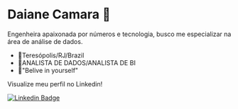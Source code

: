 # Daiane Camara 👋

Engenheira apaixonada por números e tecnologia, busco me especializar na área de análise de dados.

- 📍Teresópolis/RJ/Brazil
- 📍ANALISTA DE DADOS/ANALISTA DE BI
- 📍"Belive in yourself"

Visualize meu perfil no Linkedin!


[![Linkedin Badge](https://img.shields.io/badge/-Daiane%20Camara-blue?style=flat-square&logo=Linkedin&logoColor=white&link=https://www.linkedin.com/in/daiane-camara/)](https://www.linkedin.com/in/daiane-camara/)
